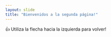 ```yaml
---
layout: slide
title: "Bienvenidos a la segunda página!"
---
```

:+1:
Utiliza la flecha hacia la izquierda para volver!
